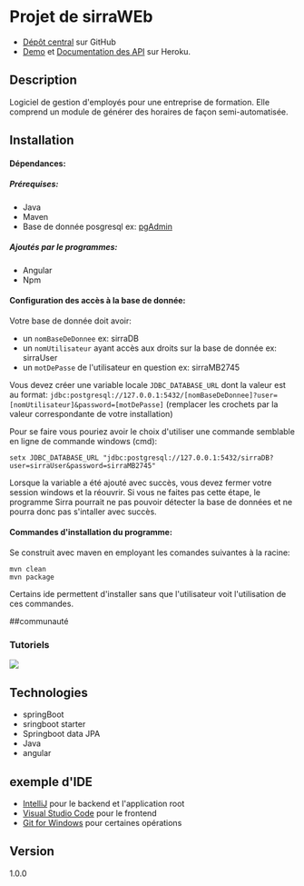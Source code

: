 # Projet de sirraWEb
* [Dépôt central](https://github.com/pierrelucueisd/Demo-INF5001) sur GitHub
* [Demo](https://inf5001-demo.herokuapp.com/) et 
[Documentation des API](https://inf5001-demo.herokuapp.com/swagger-ui.html) sur Heroku.
## Description
Logiciel de gestion d'employés pour une entreprise de formation. Elle comprend un module 
 de générer des horaires de façon semi-automatisée.

## Installation
#### Dépendances: 
##### Prérequises:
* Java
* Maven
* Base de donnée posgresql ex: [pgAdmin](https://www.pgadmin.org/download/)
##### Ajoutés par le programmes:
* Angular
* Npm
#### Configuration des accès à la base de donnée: 
Votre base de donnée doit avoir:
 * un `nomBaseDeDonnee` ex: sirraDB
 * un `nomUtilisateur` ayant accès aux droits sur la base de donnée  ex: sirraUser
 * un `motDePasse` de l'utilisateur en question ex: sirraMB2745
 
Vous devez créer une variable locale ``JDBC_DATABASE_URL``
dont la valeur est au format: 
``jdbc:postgresql://127.0.0.1:5432/[nomBaseDeDonnee]?user=[nomUtilisateur]&password=[motDePasse]`` 
(remplacer les crochets par la valeur correspondante de votre installation)

Pour se faire vous pouriez avoir le choix d'utiliser une commande semblable en ligne de commande windows (cmd):
```
setx JDBC_DATABASE_URL "jdbc:postgresql://127.0.0.1:5432/sirraDB?user=sirraUser&password=sirraMB2745"
```
Lorsque la variable a été ajouté avec succès, vous devez fermer votre session windows et la réouvrir.
Si vous ne faites pas cette étape, le programme Sirra pourrait ne pas pouvoir détecter la base de données et
ne pourra donc pas s'intaller avec succès.

#### Commandes d'installation du programme: 
Se construit avec maven en employant les comandes suivantes à la racine:
```
mvn clean
mvn package
```
Certains ide permettent d'installer sans que l'utilisateur voit l'utilisation de ces commandes.

##communauté
### Tutoriels
<a href="https://www.youtube.com/playlist?list=PLGN2Dvm8fzLdt1HE0D9ajoTfsN_DwecXf" alt="Nos tutoriels" target="_blank">
<img src="https://i.imgur.com/vKb2F1B.png" />
</a>

## Technologies
* springBoot
* sringboot starter
* Springboot data JPA
* Java
* angular

## exemple d'IDE
* [IntelliJ](https://www.jetbrains.com/fr-fr/idea/) pour le backend et l'application root
* [Visual Studio Code](https://code.visualstudio.com/) pour le frontend
* [Git for Windows](https://gitforwindows.org/) pour certaines opérations

## Version
1.0.0

